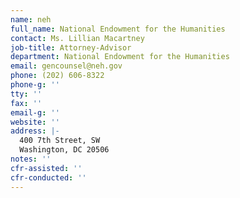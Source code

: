 ```yaml
---
name: neh
full_name: National Endowment for the Humanities
contact: Ms. Lillian Macartney
job-title: Attorney-Advisor
department: National Endowment for the Humanities
email: gencounsel@neh.gov
phone: (202) 606-8322
phone-g: ''
tty: ''
fax: ''
email-g: ''
website: ''
address: |-
  400 7th Street, SW
  Washington, DC 20506
notes: ''
cfr-assisted: ''
cfr-conducted: ''
---
```


